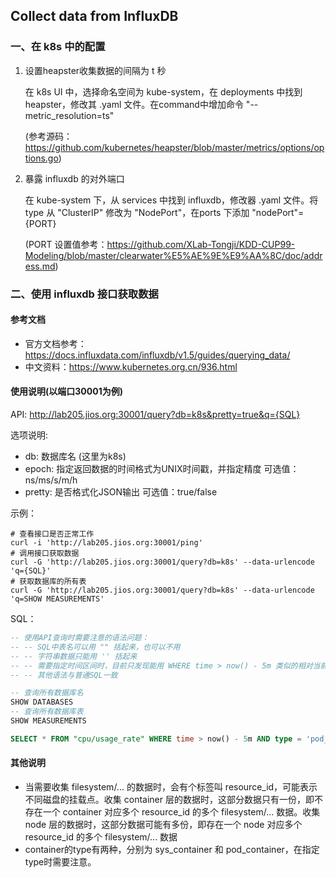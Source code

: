 ## Collect data from InfluxDB

### 一、在 k8s 中的配置

1. 设置heapster收集数据的间隔为 t 秒

   在 k8s UI 中，选择命名空间为 kube-system，在 deployments 中找到 heapster，修改其 .yaml 文件。在command中增加命令 "--metric_resolution=ts"

   (参考源码：https://github.com/kubernetes/heapster/blob/master/metrics/options/options.go)

2. 暴露 influxdb 的对外端口

   在 kube-system 下，从 services 中找到 influxdb，修改器 .yaml 文件。将 type 从 "ClusterIP" 修改为 "NodePort"，在ports 下添加 "nodePort"={PORT}

   (PORT 设置值参考：https://github.com/XLab-Tongji/KDD-CUP99-Modeling/blob/master/clearwater%E5%AE%9E%E9%AA%8C/doc/address.md)

### 二、使用 influxdb 接口获取数据

#### 参考文档

- 官方文档参考： https://docs.influxdata.com/influxdb/v1.5/guides/querying_data/
- 中文资料：https://www.kubernetes.org.cn/936.html

#### 使用说明(以端口30001为例)

API:    http://lab205.jios.org:30001/query?db=k8s&pretty=true&q={SQL}

选项说明:

- db:       数据库名 (这里为k8s)
- epoch: 指定返回数据的时间格式为UNIX时间戳，并指定精度      可选值： ns/ms/s/m/h
- pretty: 是否格式化JSON输出     可选值：true/false

示例：

```shell
# 查看接口是否正常工作
curl -i 'http://lab205.jios.org:30001/ping' 
# 调用接口获取数据
curl -G 'http://lab205.jios.org:30001/query?db=k8s' --data-urlencode 'q={SQL}'
# 获取数据库的所有表
curl -G 'http://lab205.jios.org:30001/query?db=k8s' --data-urlencode 'q=SHOW MEASUREMENTS' 
```

SQL：

```sql
-- 使用API查询时需要注意的语法问题：
-- -- SQL中表名可以用 "" 括起来，也可以不用
-- -- 字符串数据只能用 '' 括起来
-- -- 需要指定时间区间时，目前只发现能用 WHERE time > now() - 5m 类似的相对当前时间的时间区间
-- -- 其他语法与普通SQL一致

-- 查询所有数据库名
SHOW DATABASES
-- 查询所有数据库表
SHOW MEASUREMENTS

SELECT * FROM "cpu/usage_rate" WHERE time > now() - 5m AND type = 'pod_container' AND container_name = 'sprout' ORDER BY time LIMIT 5
```



#### 其他说明

- 当需要收集 filesystem/... 的数据时，会有个标签叫 resource_id，可能表示不同磁盘的挂载点。收集 container 层的数据时，这部分数据只有一份，即不存在一个 container 对应多个 resource_id 的多个 filesystem/... 数据。收集 node 层的数据时，这部分数据可能有多份，即存在一个 node 对应多个 resource_id 的多个 filesystem/... 数据
- container的type有两种，分别为 sys_container 和 pod_container，在指定type时需要注意。